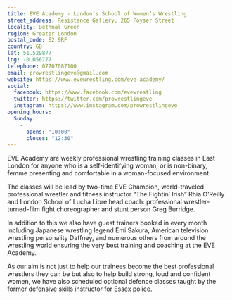 ```yaml
---
title: EVE Academy - London’s School of Women’s Wrestling
street_address: Resistance Gallery, 265 Poyser Street
locality: Bethnal Green
region: Greater London
postal_code: E2 9RF
country: GB
lat: 51.529877
lng: -0.056777
telephone: 07707087100
email: prowrestlingeve@gmail.com
website: https://www.evewrestling.com/eve-academy/
social:
  facebook: https://www.facebook.com/evewrestling
  twitter: https://twitter.com/prowrestlingeve
  instagram: https://www.instagram.com/prowrestlingeve
opening_hours:
  Sunday:
    -
      opens: "10:00"
      closes: "12:30"
---
```

EVE Academy are weekly professional wrestling training classes in East London for anyone who is a self-identifying woman, or is non-binary, femme presenting and comfortable in a woman-focused environment.

The classes will be lead by two-time EVE Champion, world-traveled professional wrestler and fitness instructor “The Fightin’ Irish” Rhia O’Reilly and London School of Lucha Libre head coach: professional wrestler-turned-film fight choreographer and stunt person Greg Burridge.

In addition to this we also have guest trainers booked in every month including Japanese wrestling legend Emi Sakura, American television wrestling personality Daffney, and numerous others from around the wrestling world ensuring the very best training and coaching at the EVE Academy.

As our aim is not just to help our trainees become the best professional wrestlers they can be but also to help build strong, loud and confident women, we have also scheduled optional defence classes taught by the former defensive skills instructor for Essex police.
